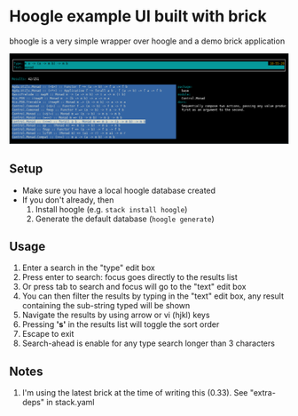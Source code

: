 # Hoogle example UI built with brick

bhoogle is a very simple wrapper over hoogle and a demo brick application

![ui](ui.png)


## Setup
 - Make sure you have a local hoogle database created
 - If you don't already, then
   1. Install hoogle (e.g. ```stack install hoogle```)
   1. Generate the default database (```hoogle generate```)

## Usage
 1. Enter a search in the "type" edit box
 1. Press enter to search: focus goes directly to the results list
 1. Or press tab to search and focus will go to the "text" edit box
 1. You can then filter the results by typing in the "text" edit box, any result containing the sub-string typed will be shown
 1. Navigate the results by using arrow or vi (hjkl) keys
 1. Pressing **'s'** in the results list will toggle the sort order
 1. Escape to exit
 1. Search-ahead is enable for any type search longer than 3 characters

## Notes
 1. I'm using the latest brick at the time of writing this (0.33). See "extra-deps" in stack.yaml
